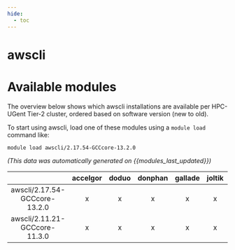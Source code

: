 ```yaml
---
hide:
  - toc
---
```


awscli
======

# Available modules


The overview below shows which awscli installations are available per HPC-UGent Tier-2 cluster, ordered based on software version (new to old).

To start using awscli, load one of these modules using a `module load` command like:

```shell
module load awscli/2.17.54-GCCcore-13.2.0
```

*(This data was automatically generated on {{modules_last_updated}})*  

| |accelgor|doduo|donphan|gallade|joltik|shinx|skitty|
| :---: | :---: | :---: | :---: | :---: | :---: | :---: | :---: |
|awscli/2.17.54-GCCcore-13.2.0|x|x|x|x|x|x|x|
|awscli/2.11.21-GCCcore-11.3.0|x|x|x|x|x|-|x|

